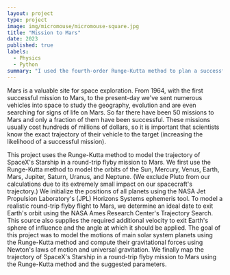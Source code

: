 ```yaml
---
layout: project
type: project
image: img/micromouse/micromouse-square.jpg
title: "Mission to Mars"
date: 2023
published: true
labels:
  - Physics
  - Python
summary: "I used the fourth-order Runge-Kutta method to plan a successful round trip flyby mission to Mars using Space X's Starship spacecraft."
---
```

Mars is a valuable site for space exploration. From 1964, with the first successful mission to Mars, 
to the present-day we've sent numerous vehicles into space to study the geography, evolution and are even 
searching for signs of life on Mars. So far there have been 50 missions to Mars and only a fraction of them 
have been successful. These missions usually cost hundreds of millions of dollars, so it is important that 
scientists know the exact trajectory of their vehicle to the target (increasing the likelihood of a successful 
mission).

This project uses the Runge-Kutta method to model the trajectory of SpaceX's Starship in a round-trip 
flyby mission to Mars. We first use the Runge-Kutta method to model the orbits of the Sun, Mercury, Venus, Earth, 
Mars, Jupiter, Saturn, Uranus, and Neptune. (We exclude Pluto from our calculations due to its extremely small 
impact on our spacecraft's trajectory.) We initialize the positions of all planets using the NASA Jet Propulsion 
Laboratory's (JPL) Horizons Systems ephemeris tool. To model a realistic round-trip flyby flight 
to Mars, we determine an ideal date to exit Earth's orbit using the NASA Ames Research Center's Trajectory 
Search. This source also supplies the required additional velocity to exit Earth's sphere of 
influence and the angle at which it should be applied. The goal of this project was to model the motions 
of main solar system planets using the Runge-Kutta method and compute their gravitational forces using Newton's 
laws of motion and universal gravitation. We finally map the trajectory of SpaceX's Starship in a round-trip flyby
mission to Mars using the Runge-Kutta method and the suggested parameters. 
